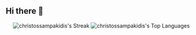 ## Hi there 👋  

<div align="center" display:flex>

![christossampakidis's Streak](https://github-readme-streak-stats.herokuapp.com/?user=christossampakidis&theme=react&hide_border=true)
![christossampakidis's Top Languages](https://github-readme-stats.vercel.app/api/top-langs/?username=christossampakidis&theme=react&show_icons=true&hide_border=true&layout=compact)

</div>

